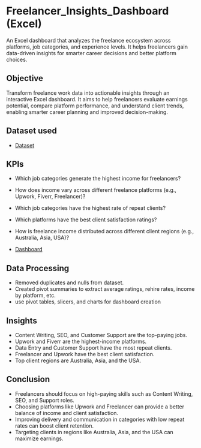 # Freelancer_Insights_Dashboard (Excel)
An Excel dashboard that analyzes the freelance ecosystem across platforms, job categories, and experience levels. It helps freelancers gain data-driven insights for smarter career decisions and better platform choices.

## Objective
Transform freelance work data into actionable insights through an interactive Excel dashboard. It aims to help freelancers evaluate earnings potential, compare platform performance, and understand client trends, enabling smarter career planning and improved decision-making.

## Dataset used
- <a href="https://github.com/Fathimathu-swafa/Freelancer_Insights_Dashboard/blob/main/Freelancer_dataset.xlsx">Dataset</a>

## KPIs
-	Which job categories generate the highest income for freelancers?
-	How does income vary across different freelance platforms (e.g., Upwork, Fiverr, Freelancer)?
-	Which job categories have the highest rate of repeat clients?
-	Which platforms have the best client satisfaction ratings?
-	How is freelance income distributed across different client regions (e.g., Australia, Asia, USA)?

- <a href=”https://github.com/Fathimathu-swafa/Freelancer_Insights_Dashboard/blob/main/freelancer_dashboard.png”>Dashboard</a>

## Data Processing
-	Removed duplicates and nulls from dataset.
-	Created pivot summaries to extract average ratings, rehire rates, income by platform, etc.
-	use pivot tables, slicers, and charts for dashboard creation

## Insights
-	Content Writing, SEO, and Customer Support are the top-paying jobs.
-	Upwork and Fiverr are the highest-income platforms.
-	Data Entry and Customer Support have the most repeat clients.
-	Freelancer and Upwork have the best client satisfaction.
-	Top client regions are Australia, Asia, and the USA.

## Conclusion
-	Freelancers should focus on high-paying skills such as Content Writing, SEO, and Support roles.
-	Choosing platforms like Upwork and Freelancer can provide a better balance of income and client satisfaction.
-	Improving delivery and communication in categories with low repeat rates can boost client retention.
-	Targeting clients in regions like Australia, Asia, and the USA can maximize earnings.


